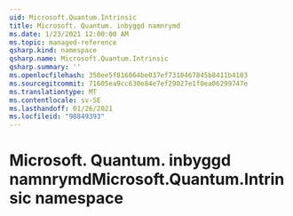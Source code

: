 ```yaml
---
uid: Microsoft.Quantum.Intrinsic
title: Microsoft. Quantum. inbyggd namnrymd
ms.date: 1/23/2021 12:00:00 AM
ms.topic: managed-reference
qsharp.kind: namespace
qsharp.name: Microsoft.Quantum.Intrinsic
qsharp.summary: ''
ms.openlocfilehash: 350ee5f816064be037ef7318467845b8411b4103
ms.sourcegitcommit: 71605ea9cc630e84e7ef29027e1f0ea06299747e
ms.translationtype: MT
ms.contentlocale: sv-SE
ms.lasthandoff: 01/26/2021
ms.locfileid: "98849393"
---
```

# <a name="microsoftquantumintrinsic-namespace"></a><span data-ttu-id="9c936-102">Microsoft. Quantum. inbyggd namnrymd</span><span class="sxs-lookup"><span data-stu-id="9c936-102">Microsoft.Quantum.Intrinsic namespace</span></span>



